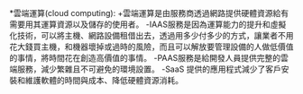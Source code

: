 *雲端運算(cloud computing):
+雲端運算是由服務商透過網路提供硬體資源給有需要用其運算資源以及儲存的使用者。
  -IAAS服務是因為運算能力的提升和虛擬化技術，可以將主機、網路設備租借出去，透過用多少付多少的方式，讓業者不用花大錢買主機，和機器壞掉或過時的風險，而且可以解放要管理設備的人做低價值的事情，將時間花在創造高價值的事情。
  -PAAS服務是給開發人員提供完整的雲端服務，減少繁雜且不可避免的環境設置。
  -SaaS 提供的應用程式減少了客戶安裝和維護軟體的時間與成本、降低硬體資源消耗。
